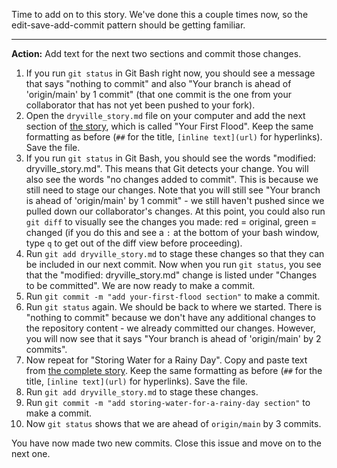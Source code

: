 Time to add on to this story. We've done this a couple times now, so the edit-save-add-commit pattern should be getting familiar.

----
**Action:** Add text for the next two sections and commit those changes.

1. If you run `git status` in Git Bash  right now, you should see a message that says "nothing to commit" and also "Your branch is ahead of 'origin/main' by 1 commit" (that one commit is the one from your collaborator that has not yet been pushed to your fork). 
1. Open the `dryville_story.md` file on your computer and add the next section of [the story](https://www.usgs.gov/special-topic/water-science-school/science/story-water-dryville), which is called "Your First Flood". Keep the same formatting as before (`##` for the title, `[inline text](url)` for hyperlinks). Save the file.
1. If you run `git status` in Git Bash, you should see the words "modified: dryville_story.md". This means that Git detects your change. You will also see the words "no changes added to commit". This is because we still need to stage our changes. Note that you will still see "Your branch is ahead of 'origin/main' by 1 commit" - we still haven't pushed since we pulled down our collaborator's changes. At this point, you could also run `git diff` to visually see the changes you made: red = original, green = changed (if you do this and see a `:` at the bottom of your bash window, type `q` to get out of the diff view before proceeding). 
1. Run `git add dryville_story.md` to stage these changes so that they can be included in our next commit. Now when you run `git status`, you see that the "modified: dryville_story.md" change is listed under "Changes to be committed". We are now ready to make a commit.
1. Run `git commit -m "add your-first-flood section"` to make a commit.
1. Run `git status` again. We should be back to where we started. There is "nothing to commit" because we don't have any additional changes to the repository content - we already committed our changes. However, you will now see that it says "Your branch is ahead of 'origin/main' by 2 commits".
1. Now repeat for "Storing Water for a Rainy Day". Copy and paste text from [the complete story](https://www.usgs.gov/special-topic/water-science-school/science/story-water-dryville). Keep the same formatting as before (`##` for the title, `[inline text](url)` for hyperlinks). Save the file.
1. Run `git add dryville_story.md` to stage these changes.
1. Run `git commit -m "add storing-water-for-a-rainy-day section"` to make a commit.
1. Now `git status` shows that we are ahead of `origin/main` by 3 commits.

You have now made two new commits. Close this issue and move on to the next one.
